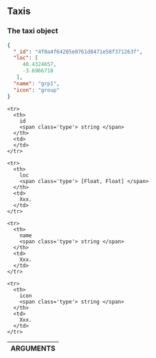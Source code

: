 ## Taxis


### The taxi object

~~~json
{
  "_id": "4f0a4f64205e0761d8471e58f371263f",
  "loc": [
     40.4324657,
     -3.6966718
   ],
  "name": "grp1",
  "icon": "group"
}
~~~

<table class="vertical">
  <thead>
    <tr><th colspan="2">ARGUMENTS</th></tr>
  </thead>
  <tbody>

    <tr>
      <th>
        id
        <span class='type'> string </span>
      </th>
      <td>
      </td>
    </tr>

    <tr>
      <th>
        loc
        <span class='type'> [Float, Float] </span>
      </th>
      <td>
        Xxx.
      </td>
    </tr>

    <tr>
      <th>
        name
        <span class='type'> string </span>
      </th>
      <td>
        Xxx.
      </td>
    </tr>

    <tr>
      <th>
        icon
        <span class='type'> string </span>
      </th>
      <td>
        Xxx.
      </td>
    </tr>

  </tbody>
</table>
